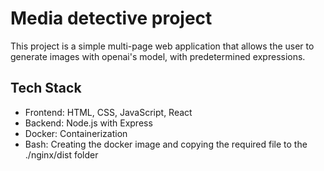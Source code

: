 # Media detective project

This project is a simple multi-page web application that allows the user to generate images with openai's model, with predetermined expressions.

## Tech Stack

- Frontend: HTML, CSS, JavaScript, React
- Backend: Node.js with Express
- Docker: Containerization
- Bash: Creating the docker image and copying the required file to the ./nginx/dist folder
